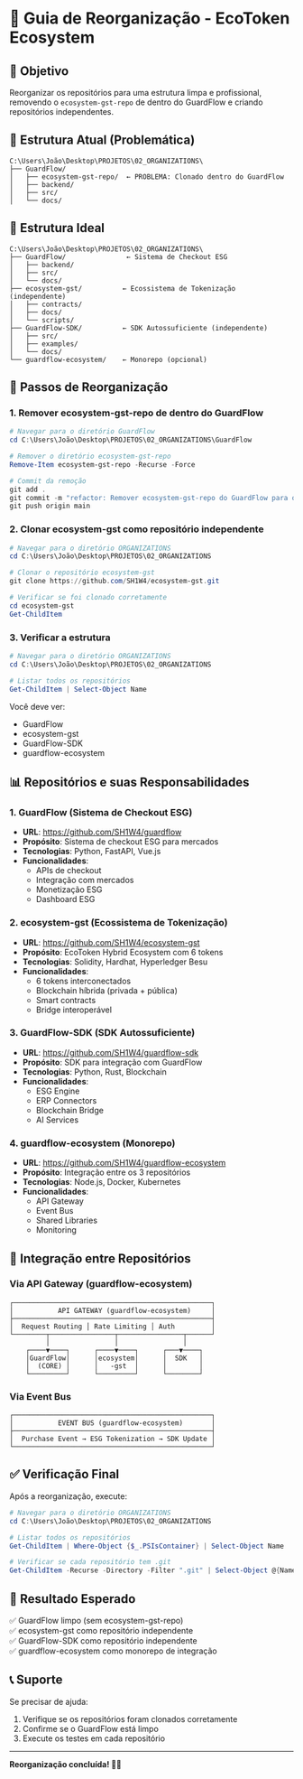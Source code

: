 # 🔄 Guia de Reorganização - EcoToken Ecosystem

## 🎯 Objetivo

Reorganizar os repositórios para uma estrutura limpa e profissional, removendo o `ecosystem-gst-repo` de dentro do GuardFlow e criando repositórios independentes.

## 📁 Estrutura Atual (Problemática)

```
C:\Users\João\Desktop\PROJETOS\02_ORGANIZATIONS\
├── GuardFlow/
│   ├── ecosystem-gst-repo/  ← PROBLEMA: Clonado dentro do GuardFlow
│   ├── backend/
│   ├── src/
│   └── docs/
```

## 🎯 Estrutura Ideal

```
C:\Users\João\Desktop\PROJETOS\02_ORGANIZATIONS\
├── GuardFlow/               ← Sistema de Checkout ESG
│   ├── backend/
│   ├── src/
│   └── docs/
├── ecosystem-gst/          ← Ecossistema de Tokenização (independente)
│   ├── contracts/
│   ├── docs/
│   └── scripts/
├── GuardFlow-SDK/          ← SDK Autossuficiente (independente)
│   ├── src/
│   ├── examples/
│   └── docs/
└── guardflow-ecosystem/    ← Monorepo (opcional)
```

## 🚀 Passos de Reorganização

### 1. Remover ecosystem-gst-repo de dentro do GuardFlow

```powershell
# Navegar para o diretório GuardFlow
cd C:\Users\João\Desktop\PROJETOS\02_ORGANIZATIONS\GuardFlow

# Remover o diretório ecosystem-gst-repo
Remove-Item ecosystem-gst-repo -Recurse -Force

# Commit da remoção
git add .
git commit -m "refactor: Remover ecosystem-gst-repo do GuardFlow para organização limpa"
git push origin main
```

### 2. Clonar ecosystem-gst como repositório independente

```powershell
# Navegar para o diretório ORGANIZATIONS
cd C:\Users\João\Desktop\PROJETOS\02_ORGANIZATIONS

# Clonar o repositório ecosystem-gst
git clone https://github.com/SH1W4/ecosystem-gst.git

# Verificar se foi clonado corretamente
cd ecosystem-gst
Get-ChildItem
```

### 3. Verificar a estrutura

```powershell
# Navegar para o diretório ORGANIZATIONS
cd C:\Users\João\Desktop\PROJETOS\02_ORGANIZATIONS

# Listar todos os repositórios
Get-ChildItem | Select-Object Name
```

Você deve ver:
- GuardFlow
- ecosystem-gst
- GuardFlow-SDK
- guardflow-ecosystem

## 📊 Repositórios e suas Responsabilidades

### 1. **GuardFlow** (Sistema de Checkout ESG)
- **URL**: https://github.com/SH1W4/guardflow
- **Propósito**: Sistema de checkout ESG para mercados
- **Tecnologias**: Python, FastAPI, Vue.js
- **Funcionalidades**:
  - APIs de checkout
  - Integração com mercados
  - Monetização ESG
  - Dashboard ESG

### 2. **ecosystem-gst** (Ecossistema de Tokenização)
- **URL**: https://github.com/SH1W4/ecosystem-gst
- **Propósito**: EcoToken Hybrid Ecosystem com 6 tokens
- **Tecnologias**: Solidity, Hardhat, Hyperledger Besu
- **Funcionalidades**:
  - 6 tokens interconectados
  - Blockchain híbrida (privada + pública)
  - Smart contracts
  - Bridge interoperável

### 3. **GuardFlow-SDK** (SDK Autossuficiente)
- **URL**: https://github.com/SH1W4/guardflow-sdk
- **Propósito**: SDK para integração com GuardFlow
- **Tecnologias**: Python, Rust, Blockchain
- **Funcionalidades**:
  - ESG Engine
  - ERP Connectors
  - Blockchain Bridge
  - AI Services

### 4. **guardflow-ecosystem** (Monorepo)
- **URL**: https://github.com/SH1W4/guardflow-ecosystem
- **Propósito**: Integração entre os 3 repositórios
- **Tecnologias**: Node.js, Docker, Kubernetes
- **Funcionalidades**:
  - API Gateway
  - Event Bus
  - Shared Libraries
  - Monitoring

## 🔗 Integração entre Repositórios

### Via API Gateway (guardflow-ecosystem)

```
┌─────────────────────────────────────────────────┐
│           API GATEWAY (guardflow-ecosystem)     │
├─────────────────────────────────────────────────┤
│  Request Routing │ Rate Limiting │ Auth         │
└────────┬────────────────┬────────────────┬──────┘
         │                │                │
    ┌────▼────┐      ┌────▼────┐      ┌───▼────┐
    │GuardFlow│      │ecosystem│      │  SDK   │
    │  (CORE) │      │   -gst  │      │        │
    └─────────┘      └─────────┘      └────────┘
```

### Via Event Bus

```
┌─────────────────────────────────────────────────┐
│           EVENT BUS (guardflow-ecosystem)       │
├─────────────────────────────────────────────────┤
│  Purchase Event → ESG Tokenization → SDK Update │
└─────────────────────────────────────────────────┘
```

## ✅ Verificação Final

Após a reorganização, execute:

```powershell
# Navegar para o diretório ORGANIZATIONS
cd C:\Users\João\Desktop\PROJETOS\02_ORGANIZATIONS

# Listar todos os repositórios
Get-ChildItem | Where-Object {$_.PSIsContainer} | Select-Object Name

# Verificar se cada repositório tem .git
Get-ChildItem -Recurse -Directory -Filter ".git" | Select-Object @{Name="Repository";Expression={$_.Parent.Name}}
```

## 🎉 Resultado Esperado

✅ GuardFlow limpo (sem ecosystem-gst-repo)  
✅ ecosystem-gst como repositório independente  
✅ GuardFlow-SDK como repositório independente  
✅ guardflow-ecosystem como monorepo de integração  

## 📞 Suporte

Se precisar de ajuda:
1. Verifique se os repositórios foram clonados corretamente
2. Confirme se o GuardFlow está limpo
3. Execute os testes em cada repositório

---

**Reorganização concluída! 🌱✨**

